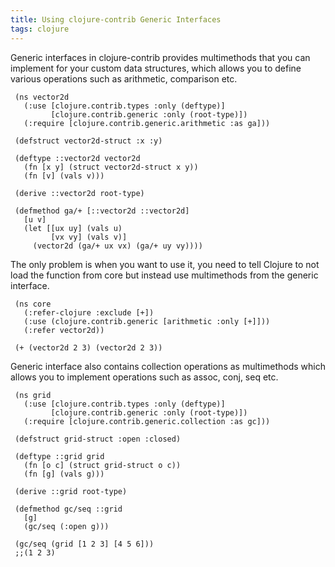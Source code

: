 ```yaml
---
title: Using clojure-contrib Generic Interfaces
tags: clojure
---
```


Generic interfaces in clojure-contrib provides multimethods that you can
implement for your custom data structures, which allows you to define
various operations such as arithmetic, comparison etc. 


     (ns vector2d
       (:use [clojure.contrib.types :only (deftype)]
             [clojure.contrib.generic :only (root-type)])
       (:require [clojure.contrib.generic.arithmetic :as ga]))

     (defstruct vector2d-struct :x :y)

     (deftype ::vector2d vector2d
       (fn [x y] (struct vector2d-struct x y))
       (fn [v] (vals v)))

     (derive ::vector2d root-type)

     (defmethod ga/+ [::vector2d ::vector2d]
       [u v]
       (let [[ux uy] (vals u)
             [vx vy] (vals v)]
         (vector2d (ga/+ ux vx) (ga/+ uy vy))))

The only problem is when you want to use it, you need to tell Clojure to
not load the function from core but instead use multimethods from the
generic interface.

     (ns core
       (:refer-clojure :exclude [+])
       (:use (clojure.contrib.generic [arithmetic :only [+]]))
       (:refer vector2d))

     (+ (vector2d 2 3) (vector2d 2 3))

Generic interface also contains collection operations as multimethods
which allows you to implement operations such as assoc, conj, seq etc.

     (ns grid
       (:use [clojure.contrib.types :only (deftype)]
             [clojure.contrib.generic :only (root-type)])
       (:require [clojure.contrib.generic.collection :as gc]))

     (defstruct grid-struct :open :closed)

     (deftype ::grid grid
       (fn [o c] (struct grid-struct o c))
       (fn [g] (vals g)))

     (derive ::grid root-type)

     (defmethod gc/seq ::grid
       [g]
       (gc/seq (:open g)))

     (gc/seq (grid [1 2 3] [4 5 6]))
     ;;(1 2 3)
